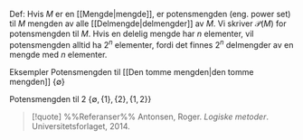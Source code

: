 Def:
Hvis $M$ er en [[Mengde|mengde]], er potensmengden (eng. power set) til $M$ mengden av alle [[Delmengde|delmengder]] av $M$. Vi skriver $\mathcal{P}(M)$ for potensmengden til $M$. Hvis en delelig mengde har $n$ elementer, vil potensmengden alltid ha $2^n$ elementer, fordi det finnes $2^n$ delmengder av en mengde med $n$ elementer.

Eksempler
Potensmengden til [[Den tomme mengden|den tomme mengden]]
$\{\emptyset\}$

Potensmengden til $2$
$\{\emptyset,\{1\},\{2\},\{1,2\}\}$

> [!quote] %%Referanser%%
Antonsen, Roger. *Logiske metoder*. Universitetsforlaget, 2014.